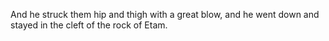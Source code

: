 And he struck them hip and thigh with a great blow, and he went down and stayed in the cleft of the rock of Etam.
